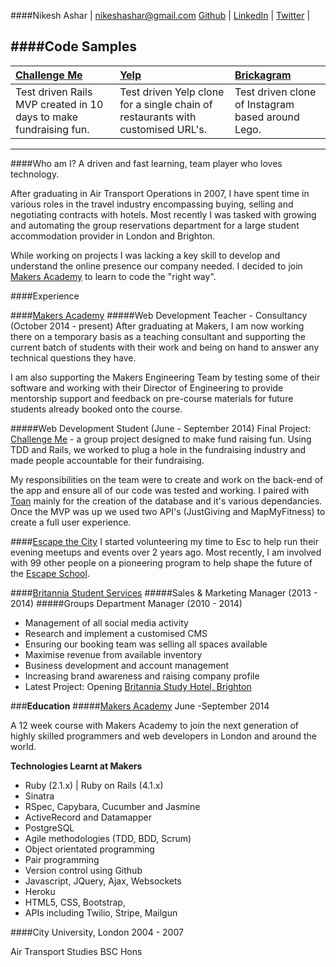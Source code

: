 ####Nikesh Ashar | nikeshashar@gmail.com
[Github](www.github.com/nikeshashar) | [LinkedIn](uk.linkedin.com/in/nikeshashar/) | [Twitter](twitter.com/nikeshashar) | 

####Code Samples
-------------

| [Challenge Me](https://www.github.com/nikeshashar/challenge-me) | [Yelp](https://www.github.com/nikeshashar/Peri-Yelp) | [Brickagram](https://www.github.com/nikeshashar/brickagram) |
|:--------------- |:-------- |:--------- |
| Test driven Rails MVP created in 10 days to make fundraising fun. | Test driven Yelp clone for a single chain of restaurants with customised URL's. | Test driven clone of Instagram based around Lego. | 
-------------
####Who am I?
A driven and fast learning, team player who loves technology. 

After graduating in Air Transport Operations in 2007, I have spent time in various roles in the travel industry encompassing buying, selling and negotiating contracts with hotels. Most recently I was tasked with growing and automating the group reservations department for a large student accommodation provider in London and Brighton. 

While working on projects I was lacking a key skill to develop and understand the online presence our company needed. I decided to join [Makers Academy](https://www.makersacademy.com) to learn to code the "right way". 


####Experience

####[Makers Academy](https://www.makersacademy.com)
#####Web Development Teacher - Consultancy (October 2014 - present)
After graduating at Makers, I am now working there on a temporary basis as a teaching consultant and supporting the current batch of students with their work and being on hand to answer any technical questions they have. 

I am also supporting the Makers Engineering Team by testing some of their software and working with their Director of Engineering to provide mentorship support and feedback on pre-course materials for future students already booked onto the course. 

#####Web Development Student (June - September 2014)
Final Project: [Challenge Me](https://github.com/nikeshashar/challenge-me) - a group project designed to make fund raising fun. Using TDD and Rails, we worked to plug a hole in the fundraising industry and made people accountable for their fundraising. 

My responsibilities on the team were to create and work on the back-end of the app and ensure all of our code was tested and working. I paired with [Toan](https://www.github.com/yoshdog) mainly for the creation of the database and it's various dependancies. Once the MVP was up we used two API's (JustGiving and MapMyFitness) to create a full user experience. 

####[Escape the City](https://www.escapethecity.org)
I started volunteering my time to Esc to help run their evening meetups and events over 2 years ago. Most recently, I am involved with 99 other people on a pioneering program to help shape the future of the [Escape School](https://school.escapethecity.org/). 

####[Britannia Student Services](https://www.britanniatravel.com)
#####Sales & Marketing Manager (2013 - 2014)
#####Groups Department Manager (2010 - 2014)

+ Management of all social media activity
+ Research and implement a customised CMS
+ Ensuring our booking team was selling all spaces available 
+ Maximise revenue from available inventory
+ Business development and account management
+ Increasing brand awareness and raising company profile
+ Latest Project: Opening [Britannia Study Hotel, Brighton](https://www.britanniastudyhotel.com)

###**Education**
#####[Makers Academy](http://www.makersacademy.com)
June -September 2014

A 12 week course with Makers Academy to join the next generation of highly skilled programmers and web developers in London and around the world. 

**Technologies Learnt at Makers**
+ Ruby (2.1.x) | Ruby on Rails (4.1.x)
+ Sinatra
+ RSpec, Capybara, Cucumber and Jasmine
+ ActiveRecord and Datamapper
+ PostgreSQL
+ Agile methodologies (TDD, BDD, Scrum)
+ Object orientated programming
+ Pair programming
+ Version control using Github
+ Javascript, JQuery, Ajax, Websockets
+ Heroku
+ HTML5, CSS, Bootstrap, 
+ APIs including Twilio, Stripe, Mailgun

####City University, London
2004 - 2007

Air Transport Studies BSC Hons





